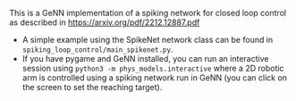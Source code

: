 This is a GeNN implementation of a spiking network for closed loop control as described in https://arxiv.org/pdf/2212.12887.pdf

* A simple example using the SpikeNet network class can be found in `spiking_loop_control/main_spikenet.py`.
* If you have pygame and GeNN installed, you can run an interactive session using `python3 -m phys_models.interactive`
where a 2D robotic arm is controlled using a spiking network run in GeNN (you can click on the screen to set the reaching
target).


